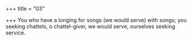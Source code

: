 +++
title = "03"

+++
You who have a longing for songs (we would serve) with songs; you  seeking chattels, o chattel-giver,
we would serve, ourselves seeking service.